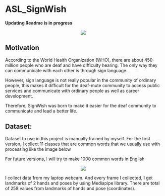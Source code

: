# ASL_SignWish 
**Updating Readme is in progress**

<p align="center">
  <img src="https://user-images.githubusercontent.com/87942072/138586745-50618668-598b-425b-9348-8d2819c86692.png" />
</p>


## Motivation
According to the World Health Organization (WHO), there are about 450 million people who are deaf and have difficulty hearing. The only way they can communicate with each other is through sign language.

However, sign language is not really popular in the community of ordinary people, this makes it difficult for the deaf-mute community to access public services and communicate with ordinary people as well as career development.

Therefore, SignWish was born to make it easier for the deaf community to communicate and lead a better life.

## Dataset:

Dataset to use in this project is manually trained by myself. For the first version, I collect 11 classes that are common words that we usually use with processing like the image below

For future versions, I will try to make 1000 common words in English

<p align="center">
  <img src="https://user-images.githubusercontent.com/87942072/138586643-b8d67cb1-fe5c-42d2-a5ab-5d14d7af8578.png" />
</p>
I collect data from my laptop webcam. And every frame I collected, I get landmarks of 2 hands and poses by using Mediapipe library. There are total of 258 values from landmarks of hands and pose (coordinates).
